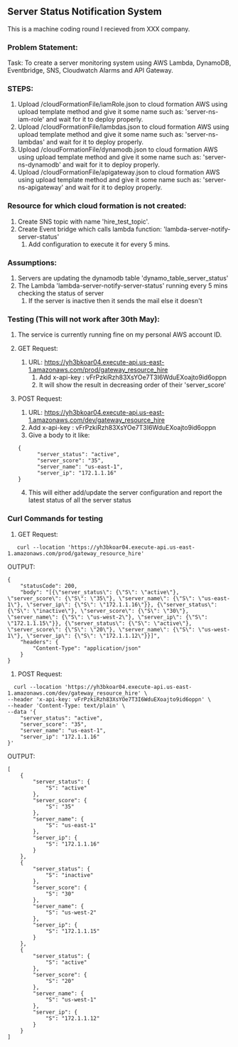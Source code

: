 ## Server Status Notification System

This is a machine coding round I recieved from XXX company.

### Problem Statement:
Task: To create a server monitoring system using AWS Lambda, DynamoDB, Eventbridge, SNS, Cloudwatch Alarms and API Gateway.

### STEPS:

1. Upload /cloudFormationFile/iamRole.json to cloud formation AWS using upload template method and give it some name such as: 'server-ns-iam-role' and wait for it to deploy properly.
2. Upload /cloudFormationFile/lambdas.json to cloud formation AWS using upload template method and give it some name such as: 'server-ns-lambdas' and wait for it to deploy properly.
3. Upload /cloudFormationFile/dynamodb.json to cloud formation AWS using upload template method and give it some name such as: 'server-ns-dynamodb' and wait for it to deploy properly.
4. Upload /cloudFormationFile/apigateway.json to cloud formation AWS using upload template method and give it some name such as: 'server-ns-apigateway' and wait for it to deploy properly.

### Resource for which cloud formation is not created:
1. Create SNS topic with name 'hire_test_topic'.
2. Create Event bridge which calls lambda function: 'lambda-server-notify-server-status'
   1. Add configuration to execute it for every 5 mins.

### Assumptions:
1. Servers are updating the dynamodb table 'dynamo_table_server_status'
2. The Lambda 'lambda-server-notify-server-status' running every 5 mins checking the status of server
   1. If the server is inactive then it sends the mail else it doesn't

### Testing (This will not work after 30th May):
1. The service is currently running fine on my personal AWS account ID.
2. GET Request:
   1. URL: https://yh3bkoar04.execute-api.us-east-1.amazonaws.com/prod/gateway_resource_hire
      1. Add x-api-key : vFrPzkiRzh83XsYOe7T3I6WduEXoajto9id6oppn
      2. It will show the result in decreasing order of their 'server_score'
3. POST Request:
   1. URL: https://yh3bkoar04.execute-api.us-east-1.amazonaws.com/dev/gateway_resource_hire
   2. Add x-api-key : vFrPzkiRzh83XsYOe7T3I6WduEXoajto9id6oppn
   3. Give a body to it like:
   ```
   {
         "server_status": "active",
         "server_score": "35",
         "server_name": "us-east-1",
         "server_ip": "172.1.1.16"
   }
   ```
   
   4. This will either add/update the server configuration and report the latest status of all the server status

### Curl Commands for testing

1. GET Request:
```
   curl --location 'https://yh3bkoar04.execute-api.us-east-1.amazonaws.com/prod/gateway_resource_hire'
```
OUTPUT:
```
{
    "statusCode": 200,
    "body": "[{\"server_status\": {\"S\": \"active\"}, \"server_score\": {\"S\": \"35\"}, \"server_name\": {\"S\": \"us-east-1\"}, \"server_ip\": {\"S\": \"172.1.1.16\"}}, {\"server_status\": {\"S\": \"inactive\"}, \"server_score\": {\"S\": \"30\"}, \"server_name\": {\"S\": \"us-west-2\"}, \"server_ip\": {\"S\": \"172.1.1.15\"}}, {\"server_status\": {\"S\": \"active\"}, \"server_score\": {\"S\": \"20\"}, \"server_name\": {\"S\": \"us-west-1\"}, \"server_ip\": {\"S\": \"172.1.1.12\"}}]",
    "headers": {
        "Content-Type": "application/json"
    }
}

```
1. POST Request:
```
  curl --location 'https://yh3bkoar04.execute-api.us-east-1.amazonaws.com/dev/gateway_resource_hire' \
--header 'x-api-key: vFrPzkiRzh83XsYOe7T3I6WduEXoajto9id6oppn' \
--header 'Content-Type: text/plain' \
--data '{
    "server_status": "active",
    "server_score": "35",
    "server_name": "us-east-1",
    "server_ip": "172.1.1.16"
}'
```
OUTPUT:
```
[
    {
        "server_status": {
            "S": "active"
        },
        "server_score": {
            "S": "35"
        },
        "server_name": {
            "S": "us-east-1"
        },
        "server_ip": {
            "S": "172.1.1.16"
        }
    },
    {
        "server_status": {
            "S": "inactive"
        },
        "server_score": {
            "S": "30"
        },
        "server_name": {
            "S": "us-west-2"
        },
        "server_ip": {
            "S": "172.1.1.15"
        }
    },
    {
        "server_status": {
            "S": "active"
        },
        "server_score": {
            "S": "20"
        },
        "server_name": {
            "S": "us-west-1"
        },
        "server_ip": {
            "S": "172.1.1.12"
        }
    }
]

```
